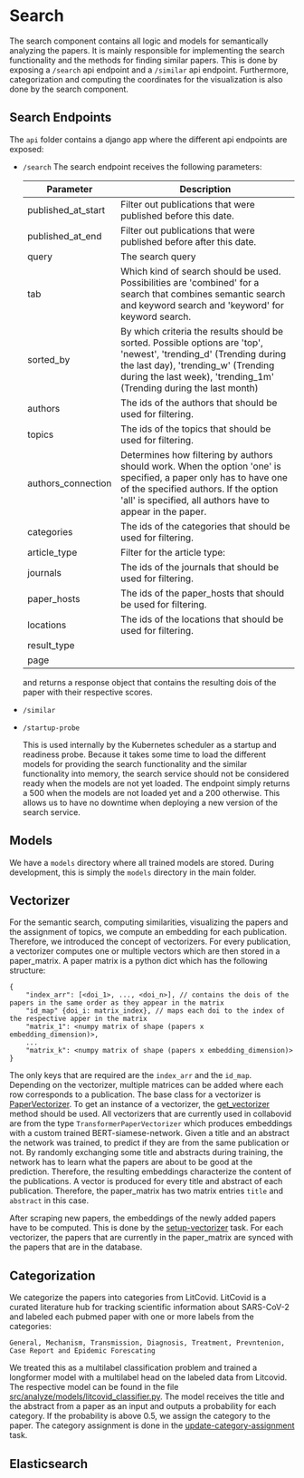# Search

The search component contains all logic and models for semantically analyzing the papers.
It is mainly responsible for implementing the search functionality and the methods for finding similar papers.
This is done by exposing  a `/search` api endpoint and a `/similar` api endpoint.
Furthermore, categorization and computing the coordinates for the visualization is also done by
the search component.

## Search Endpoints

The `api` folder contains a django app where the different api endpoints are exposed:

* `/search` The search endpoint receives the following parameters:
    
    | Parameter          | Description                                                                                                                                                                                                                      |
    |--------------------|----------------------------------------------------------------------------------------------------------------------------------------------------------------------------------------------------------------------------------|
    | published_at_start | Filter out publications that were published before this date.                                                                                                                                                                    |
    | published_at_end   | Filter out publications that were published before after this date.                                                                                                                                                              |
    | query              | The search query                                                                                                                                                                                                                 |
    | tab                | Which kind of search should be used. Possibilities are 'combined' for a search that combines semantic search  and keyword search and 'keyword' for keyword search.                                                               |
    | sorted_by          | By which criteria the results should be sorted. Possible options are 'top', 'newest',  'trending_d' (Trending during the last day), 'trending_w' (Trending during the last week), 'trending_1m' (Trending during the last month) |
    | authors            | The ids of the authors that should be used for filtering.                                                                                                                                                                        |
    | topics             | The ids of the topics that should be used for filtering.                                                                                                                                                                         |
    | authors_connection | Determines how filtering by authors should work. When the option 'one' is specified, a paper only  has to have one of the specified authors. If the option 'all' is specified, all authors have to appear in the paper.          |
    | categories         | The ids of the categories that should be used for filtering.                                                                                                                                                                     |
    | article_type       | Filter for the article type:                                                                                                                                                                                                     |
    | journals           | The ids of the journals that should be used for filtering.                                                                                                                                                                       |
    | paper_hosts        | The ids of the paper_hosts that should be used for filtering.                                                                                                                                                                    |
    | locations          | The ids of the locations that should be used for filtering.                                                                                                                                                                      |
    | result_type        |                                                                                                                                                                                                                                  |
    | page               |                                                                                                                                                                                                                                  |

    and returns a response object that contains the resulting dois of the paper with 
    their respective scores.

    
* `/similar`



* `/startup-probe`

    This is used internally by the Kubernetes scheduler as a startup and readiness probe.
    Because it takes some time to load the different models for providing the search functionality
    and the similar functionality into memory, the search service should not be considered ready when the models
    are not yet loaded. The endpoint simply returns a 500 when the models are not loaded yet
    and a 200 otherwise. This allows us to have no downtime when deploying a new version of the search
    service.
    

## Models

We have a `models` directory where all trained models are stored. During development,
this is simply the `models` directory in the main folder.
    
## Vectorizer

For the semantic search, computing similarities, visualizing the papers and the assignment
of topics, we compute an embedding for each publication. Therefore, we introduced the concept
of vectorizers. For every publication, a vectorizer computes one or multiple vectors which are then
stored in a paper_matrix. A paper matrix is a python dict which has the following structure:

    {   
        "index_arr": [<doi_1>, ..., <doi_n>], // contains the dois of the papers in the same order as they appear in the matrix
        "id_map" {doi_i: matrix_index}, // maps each doi to the index of the respective apper in the matrix
        "matrix_1": <numpy matrix of shape (papers x embedding_dimension)>,
        ...
        "matrix_k": <numpy matrix of shape (papers x embedding_dimension)>
    }
The only keys that are required are the `index_arr` and the `id_map`. Depending on
the vectorizer, multiple matrices can be added where each row corresponds to a publication.
The base class for a vectorizer is [PaperVectorizer](src/analyze/vectorizer/paper_vectorizer.py).
To get an instance of a vectorizer, the [get_vectorizer](src/analyze/vectorizer/__init__.py) method should be used.
All vectorizers that are currently used in collabovid are from the type `TransformerPaperVectorizer` which produces embeddings with a
custom trained BERT-siamese-network. Given a title and an abstract 
the network was trained, to predict if they are from the same publication or not. 
By randomly exchanging some title and abstracts during training, the network has to learn what the papers are about to be good at the prediction.
Therefore, the resulting embeddings characterize the content of the publications.
A vector is produced for every title and abstract of each publication. Therefore,
the paper_matrix has two matrix entries `title` and `abstract` in this case.

    
After scraping new papers, the embeddings of the newly added papers have to be computed.
This is done by the [setup-vectorizer](src/analyze/setup_vectorizer.py) task.
For each vectorizer, the papers that are currently in the paper_matrix are synced
with the papers that are in the database.



## Categorization

We categorize the papers into categories from LitCovid.
LitCovid is a curated literature hub for tracking scientific information 
about SARS-CoV-2 and labeled each pubmed paper with one or more labels from the categories:
    
    General, Mechanism, Transmission, Diagnosis, Treatment, Prevntenion, Case Report and Epidemic Forescating

We treated this as a multilabel classification problem and trained a longformer model
with a multilabel head on the labeled data from Litcovid. The respective model can be found
in the file [src/analyze/models/litcovid_classifier.py](src/analyze/models/litcovid_classifier.py). The model receives the title and the 
abstract from a paper as an input and outputs a probability for each category. If the probability
is above 0.5, we assign the category to the paper. The category assignment is done in the
[update-category-assignment](src/analyze/update_category_assignment.py) task.



## Elasticsearch
